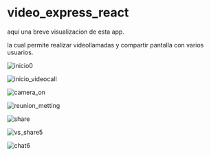 # video_express_react


aquí una breve visualizacion de esta app.

la cual permite realizar videollamadas y compartir pantalla con varios usuarios.




![inicio0](https://user-images.githubusercontent.com/72144025/119673688-2cc0a700-be01-11eb-9c73-7bfb60c8db13.png)



![inicio_videocall](https://user-images.githubusercontent.com/72144025/119673711-30542e00-be01-11eb-95d3-ce83e9a12d10.png)



![camera_on](https://user-images.githubusercontent.com/72144025/119673802-482bb200-be01-11eb-823c-0a10fba388c2.png)





![reunion_metting](https://user-images.githubusercontent.com/72144025/119673808-49f57580-be01-11eb-82e3-a13bc1d83724.png)



![share](https://user-images.githubusercontent.com/72144025/119673988-73160600-be01-11eb-8acc-b8e938ee602f.png)





![vs_share5](https://user-images.githubusercontent.com/72144025/119673742-38ac6900-be01-11eb-9f61-b2b064c921eb.png)




![chat6](https://user-images.githubusercontent.com/72144025/119673764-3cd88680-be01-11eb-934d-b76bd4f3f12e.png)



